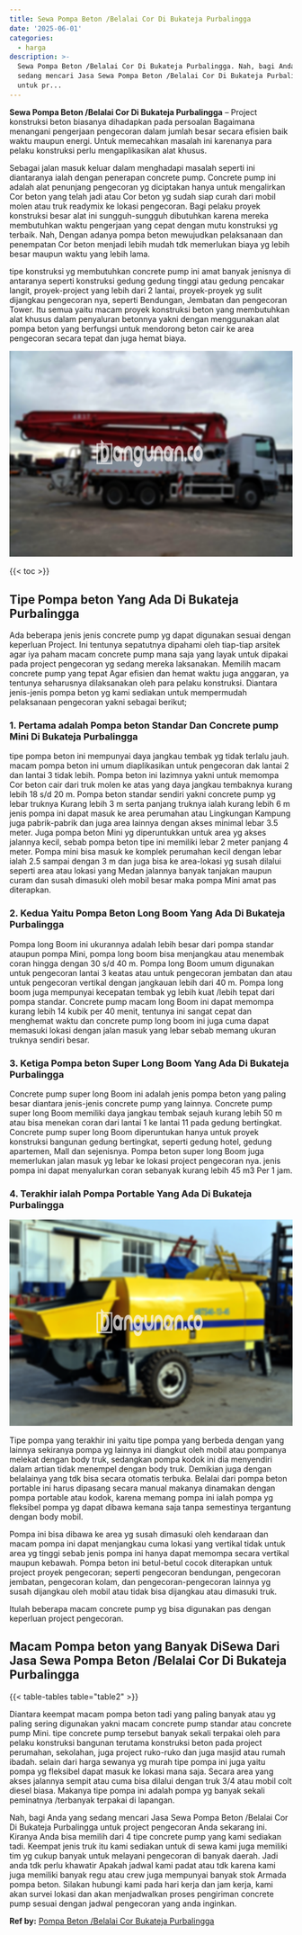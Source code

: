 ```yaml
---
title: Sewa Pompa Beton /Belalai Cor Di Bukateja Purbalingga
date: '2025-06-01'
categories:
  - harga
description: >-
  Sewa Pompa Beton /Belalai Cor Di Bukateja Purbalingga. Nah, bagi Anda yang
  sedang mencari Jasa Sewa Pompa Beton /Belalai Cor Di Bukateja Purbalingga
  untuk pr...
---
```


**Sewa Pompa Beton /Belalai Cor Di Bukateja Purbalingga** – Project konstruksi beton biasanya dihadapkan pada persoalan Bagaimana menangani pengerjaan pengecoran dalam jumlah besar secara efisien baik waktu maupun energi. Untuk memecahkan masalah ini karenanya para pelaku konstruksi perlu mengaplikasikan alat khusus.

Sebagai jalan masuk keluar dalam menghadapi masalah seperti ini diantaranya ialah dengan penerapan concrete pump. Concrete pump ini adalah alat penunjang pengecoran yg diciptakan hanya untuk mengalirkan Cor beton yang telah jadi atau Cor beton yg sudah siap curah dari mobil molen atau truk readymix ke lokasi pengecoran. Bagi pelaku proyek konstruksi besar alat ini sungguh-sungguh dibutuhkan karena mereka membutuhkan waktu pengerjaan yang cepat dengan mutu konstruksi yg terbaik. Nah, Dengan adanya pompa beton mewujudkan pelaksanaan dan penempatan Cor beton menjadi lebih mudah tdk memerlukan biaya yg lebih besar maupun waktu yang lebih lama.

tipe konstruksi yg membutuhkan concrete pump ini amat banyak jenisnya di antaranya seperti konstruksi gedung gedung tinggi atau gedung pencakar langit, proyek-project yang lebih dari 2 lantai, proyek-proyek yg sulit dijangkau pengecoran nya, seperti Bendungan, Jembatan dan pengecoran Tower. Itu semua yaitu macam proyek konstruksi beton yang membutuhkan alat khusus dalam penyaluran betonnya yakni dengan menggunakan alat pompa beton yang berfungsi untuk mendorong beton cair ke area pengecoran secara tepat dan juga hemat biaya.

![Sewa Pompa Beton /Belalai Cor Di Bukateja Purbalingga](/images/sewa-concrete-pump-25.png)

{{< toc >}}

## Tipe Pompa beton Yang Ada Di Bukateja Purbalingga

Ada beberapa jenis jenis concrete pump yg dapat digunakan sesuai dengan keperluan Project. Ini tentunya sepatutnya dipahami oleh tiap-tiap arsitek agar iya paham macam concrete pump mana saja yang layak untuk dipakai pada project pengecoran yg sedang mereka laksanakan. Memilih macam concrete pump yang tepat Agar efisien dan hemat waktu juga anggaran, ya tentunya seharusnya dilaksanakan oleh para pelaku konstruksi. Diantara jenis-jenis pompa beton yg kami sediakan untuk mempermudah pelaksanaan pengecoran yakni sebagai berikut;

### 1\. Pertama adalah Pompa beton Standar Dan Concrete pump Mini Di Bukateja Purbalingga

tipe pompa beton ini mempunyai daya jangkau tembak yg tidak terlalu jauh. macam pompa beton ini umum diaplikasikan untuk pengecoran dak lantai 2 dan lantai 3 tidak lebih. Pompa beton ini lazimnya yakni untuk memompa Cor beton cair dari truk molen ke atas yang daya jangkau tembaknya kurang lebih 18 s/d 20 m. Pompa beton standar sendiri yakni concrete pump yg lebar truknya Kurang lebih 3 m serta panjang truknya ialah kurang lebih 6 m jenis pompa ini dapat masuk ke area perumahan atau Lingkungan Kampung juga pabrik-pabrik dan juga area lainnya dengan akses minimal lebar 3.5 meter. Juga pompa beton Mini yg diperuntukkan untuk area yg akses jalannya kecil, sebab pompa beton tipe ini memiliki lebar 2 meter panjang 4 meter. Pompa mini bisa masuk ke komplek perumahan kecil dengan lebar ialah 2.5 sampai dengan 3 m dan juga bisa ke area-lokasi yg susah dilalui seperti area atau lokasi yang Medan jalannya banyak tanjakan maupun curam dan susah dimasuki oleh mobil besar maka pompa Mini amat pas diterapkan.

### 2\. Kedua Yaitu Pompa Beton Long Boom Yang Ada Di Bukateja Purbalingga

Pompa long Boom ini ukurannya adalah lebih besar dari pompa standar ataupun pompa Mini, pompa long boom bisa menjangkau atau menembak coran hingga dengan 30 s/d 40 m. Pompa long Boom umum digunakan untuk pengecoran lantai 3 keatas atau untuk pengecoran jembatan dan atau untuk pengecoran vertikal dengan jangkauan lebih dari 40 m. Pompa long boom juga mempunyai kecepatan tembak yg lebih kuat /lebih tepat dari pompa standar. Concrete pump macam long Boom ini dapat memompa kurang lebih 14 kubik per 40 menit, tentunya ini sangat cepat dan menghemat waktu dan concrete pump long boom ini juga cuma dapat memasuki lokasi dengan jalan masuk yang lebar sebab memang ukuran truknya sendiri besar.

### 3\. Ketiga Pompa beton Super Long Boom Yang Ada Di Bukateja Purbalingga

Concrete pump super long Boom ini adalah jenis pompa beton yang paling besar diantara jenis-jenis concrete pump yang lainnya. Concrete pump super long Boom memiliki daya jangkau tembak sejauh kurang lebih 50 m atau bisa menekan coran dari lantai 1 ke lantai 11 pada gedung bertingkat. Concrete pump super long Boom diperuntukan hanya untuk proyek konstruksi bangunan gedung bertingkat, seperti gedung hotel, gedung apartemen, Mall dan sejenisnya. Pompa beton super long Boom juga memerlukan jalan masuk yg lebar ke lokasi project pengecoran nya. jenis pompa ini dapat menyalurkan coran sebanyak kurang lebih 45 m3 Per 1 jam.

### 4\. Terakhir ialah Pompa Portable Yang Ada Di Bukateja Purbalingga

![Sewa Pompa Beton /Belalai Cor Di Bukateja Purbalingga](/images/sewa-concrete-pump-20.png)

Tipe pompa yang terakhir ini yaitu tipe pompa yang berbeda dengan yang lainnya sekiranya pompa yg lainnya ini diangkut oleh mobil atau pompanya melekat dengan body truk, sedangkan pompa kodok ini dia menyendiri dalam artian tidak menempel dengan body truk. Demikian juga dengan belalainya yang tdk bisa secara otomatis terbuka. Belalai dari pompa beton portable ini harus dipasang secara manual makanya dinamakan dengan pompa portable atau kodok, karena memang pompa ini ialah pompa yg fleksibel pompa yg dapat dibawa kemana saja tanpa semestinya tergantung dengan body mobil.

Pompa ini bisa dibawa ke area yg susah dimasuki oleh kendaraan dan macam pompa ini dapat menjangkau cuma lokasi yang vertikal tidak untuk area yg tinggi sebab jenis pompa ini hanya dapat memompa secara vertikal maupun kebawah. Pompa beton ini betul-betul cocok diterapkan untuk project proyek pengecoran; seperti pengecoran bendungan, pengecoran jembatan, pengecoran kolam, dan pengecoran-pengecoran lainnya yg susah dijangkau oleh mobil atau tidak bisa dijangkau atau dimasuki truk.

Itulah beberapa macam concrete pump yg bisa digunakan pas dengan keperluan project pengecoran.

## Macam Pompa beton yang Banyak DiSewa Dari Jasa Sewa Pompa Beton /Belalai Cor Di Bukateja Purbalingga

{{< table-tables table="table2" >}}

Diantara keempat macam pompa beton tadi yang paling banyak atau yg paling sering digunakan yakni macam concrete pump standar atau concrete pump Mini. tipe concrete pump tersebut banyak sekali terpakai oleh para pelaku konstruksi bangunan terutama konstruksi beton pada project perumahan, sekolahan, juga project ruko-ruko dan juga masjid atau rumah ibadah. selain dari harga sewanya yg murah tipe pompa ini juga yaitu pompa yg fleksibel dapat masuk ke lokasi mana saja. Secara area yang akses jalannya sempit atau cuma bisa dilalui dengan truk 3/4 atau mobil colt diesel biasa. Makanya tipe pompa ini adalah pompa yg banyak sekali peminatnya /terbanyak terpakai di lapangan.

Nah, bagi Anda yang sedang mencari Jasa Sewa Pompa Beton /Belalai Cor Di Bukateja Purbalingga untuk project pengecoran Anda sekarang ini. Kiranya Anda bisa memilih dari 4 tipe concrete pump yang kami sediakan tadi. Keempat jenis truk itu kami sediakan untuk di sewa kami juga memiliki tim yg cukup banyak untuk melayani pengecoran di banyak daerah. Jadi anda tdk perlu khawatir Apakah jadwal kami padat atau tdk karena kami juga memiliki banyak regu atau crew juga mempunyai banyak stok Armada pompa beton. Silakan hubungi kami pada hari kerja dan jam kerja, kami akan survei lokasi dan akan menjadwalkan proses pengiriman concrete pump sesuai dengan jadwal pengecoran yang anda inginkan.

**Ref by:** [Pompa Beton /Belalai Cor Bukateja Purbalingga](https://id.wikipedia.org/wiki/Pompa)
